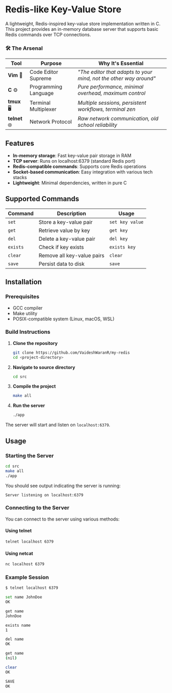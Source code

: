 # Redis-like Key-Value Store

A lightweight, Redis-inspired key-value store implementation written in C. This project provides an in-memory database server that supports basic Redis commands over TCP connections.

### 🛠️ **The Arsenal**

| Tool | Purpose | Why It's Essential |
|------|---------|-------------------|
| **Vim** 📝 | Code Editor Supreme | *"The editor that adapts to your mind, not the other way around"* |
| **C** ⚙️ | Programming Language | *Pure performance, minimal overhead, maximum control* |
| **tmux** 🖥️ | Terminal Multiplexer | *Multiple sessions, persistent workflows, terminal zen* |
| **telnet** 🌐 | Network Protocol | *Raw network communication, old school reliability* |

## Features

- **In-memory storage**: Fast key-value pair storage in RAM
- **TCP server**: Runs on localhost:6379 (standard Redis port)
- **Redis-compatible commands**: Supports core Redis operations
- **Socket-based communication**: Easy integration with various tech stacks
- **Lightweight**: Minimal dependencies, written in pure C

## Supported Commands

| Command | Description | Usage |
|---------|-------------|-------|
| `set` | Store a key-value pair | `set key value` |
| `get` | Retrieve value by key | `get key` |
| `del` | Delete a key-value pair | `del key` |
| `exists` | Check if key exists | `exists key` |
| `clear` | Remove all key-value pairs | `clear` |
| `save` | Persist data to disk | `save` |

## Installation

### Prerequisites

- GCC compiler
- Make utility
- POSIX-compatible system (Linux, macOS, WSL)

### Build Instructions

1. **Clone the repository**
   ```bash
   git clone https://github.com/VaideshWaranR/my-redis
   cd <project-directory>
   ```

2. **Navigate to source directory**
   ```bash
   cd src
   ```

3. **Compile the project**
   ```bash
   make all
   ```

4. **Run the server**
   ```bash
   ./app
   ```

The server will start and listen on `localhost:6379`.

## Usage

### Starting the Server

```bash
cd src
make all
./app
```

You should see output indicating the server is running:
```
Server listening on localhost:6379
```

### Connecting to the Server

You can connect to the server using various methods:

#### Using telnet
```bash
telnet localhost 6379
```

#### Using netcat
```bash
nc localhost 6379
```

### Example Session

```bash
$ telnet localhost 6379

set name JohnDoe
OK

get name
JohnDoe

exists name
1

del name
OK

get name
(nil)

clear
OK

SAVE
OK
```

